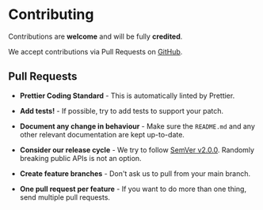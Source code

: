 # Contributing

Contributions are **welcome** and will be fully **credited**.

We accept contributions via Pull Requests on [GitHub](https://github.com/owenvoke/arionum-js).

## Pull Requests

- **Prettier Coding Standard** - This is automatically linted by Prettier.

- **Add tests!** - If possible, try to add tests to support your patch.

- **Document any change in behaviour** - Make sure the `README.md` and any other relevant documentation are kept up-to-date.

- **Consider our release cycle** - We try to follow [SemVer v2.0.0](https://semver.org). Randomly breaking public APIs is not an option.

- **Create feature branches** - Don't ask us to pull from your main branch.

- **One pull request per feature** - If you want to do more than one thing, send multiple pull requests.
